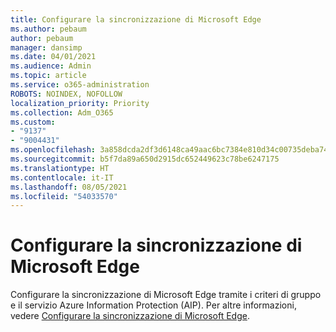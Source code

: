 ```yaml
---
title: Configurare la sincronizzazione di Microsoft Edge
ms.author: pebaum
author: pebaum
manager: dansimp
ms.date: 04/01/2021
ms.audience: Admin
ms.topic: article
ms.service: o365-administration
ROBOTS: NOINDEX, NOFOLLOW
localization_priority: Priority
ms.collection: Adm_O365
ms.custom:
- "9137"
- "9004431"
ms.openlocfilehash: 3a858dcda2df3d6148ca49aac6bc7384e810d34c00735deba74dfe9dd31f5656
ms.sourcegitcommit: b5f7da89a650d2915dc652449623c78be6247175
ms.translationtype: HT
ms.contentlocale: it-IT
ms.lasthandoff: 08/05/2021
ms.locfileid: "54033570"
---
```

# <a name="configure-microsoft-edge-sync"></a>Configurare la sincronizzazione di Microsoft Edge

Configurare la sincronizzazione di Microsoft Edge tramite i criteri di gruppo e il servizio Azure Information Protection (AIP). Per altre informazioni, vedere [Configurare la sincronizzazione di Microsoft Edge](https://docs.microsoft.com/deployedge/microsoft-edge-enterprise-sync).